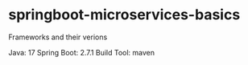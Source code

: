# springboot-microservices-basics

Frameworks and their verions

Java: 17
Spring Boot: 2.7.1
Build Tool: maven
